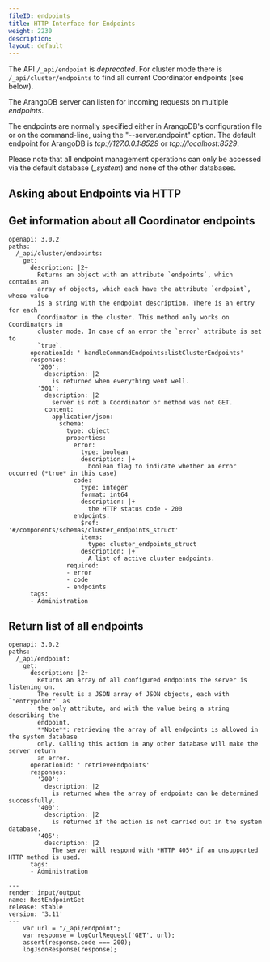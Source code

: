 ```yaml
---
fileID: endpoints
title: HTTP Interface for Endpoints
weight: 2230
description: 
layout: default
---
```

The API `/_api/endpoint` is *deprecated*. For cluster mode there
is `/_api/cluster/endpoints` to find all current Coordinator endpoints
(see below).

The ArangoDB server can listen for incoming requests on multiple *endpoints*.

The endpoints are normally specified either in ArangoDB's configuration
file or on the command-line, using the "--server.endpoint" option.
The default endpoint for ArangoDB is *tcp://127.0.0.1:8529* or
*tcp://localhost:8529*.

Please note that all endpoint management operations can only be accessed via
the default database (*_system*) and none of the other databases.

## Asking about Endpoints via HTTP

<!-- js/actions/api-cluster.js -->
##  Get information about all Coordinator endpoints
```http-spec
openapi: 3.0.2
paths:
  /_api/cluster/endpoints:
    get:
      description: |2+
        Returns an object with an attribute `endpoints`, which contains an
        array of objects, which each have the attribute `endpoint`, whose value
        is a string with the endpoint description. There is an entry for each
        Coordinator in the cluster. This method only works on Coordinators in
        cluster mode. In case of an error the `error` attribute is set to
        `true`.
      operationId: ' handleCommandEndpoints:listClusterEndpoints'
      responses:
        '200':
          description: |2
            is returned when everything went well.
        '501':
          description: |2
            server is not a Coordinator or method was not GET.
          content:
            application/json:
              schema:
                type: object
                properties:
                  error:
                    type: boolean
                    description: |+
                      boolean flag to indicate whether an error occurred (*true* in this case)
                  code:
                    type: integer
                    format: int64
                    description: |+
                      the HTTP status code - 200
                  endpoints:
                    $ref: '#/components/schemas/cluster_endpoints_struct'
                    items:
                      type: cluster_endpoints_struct
                    description: |+
                      A list of active cluster endpoints.
                required:
                - error
                - code
                - endpoints
      tags:
      - Administration
```



<!-- arangod/RestHandler/RestEndpointHandler.h -->
##  Return list of all endpoints
```http-spec
openapi: 3.0.2
paths:
  /_api/endpoint:
    get:
      description: |2+
        Returns an array of all configured endpoints the server is listening on.
        The result is a JSON array of JSON objects, each with `"entrypoint"` as
        the only attribute, and with the value being a string describing the
        endpoint.
        **Note**: retrieving the array of all endpoints is allowed in the system database
        only. Calling this action in any other database will make the server return
        an error.
      operationId: ' retrieveEndpoints'
      responses:
        '200':
          description: |2
            is returned when the array of endpoints can be determined successfully.
        '400':
          description: |2
            is returned if the action is not carried out in the system database.
        '405':
          description: |2
            The server will respond with *HTTP 405* if an unsupported HTTP method is used.
      tags:
      - Administration
```

```curl
---
render: input/output
name: RestEndpointGet
release: stable
version: '3.11'
---
    var url = "/_api/endpoint";
    var response = logCurlRequest('GET', url);
    assert(response.code === 200);
    logJsonResponse(response);
```

